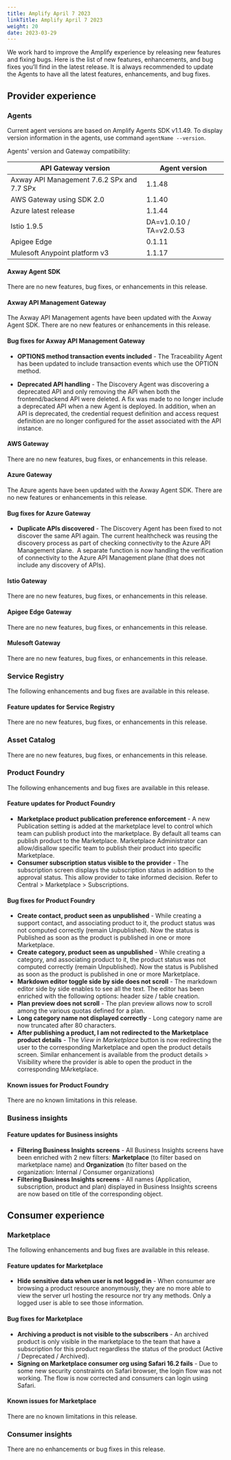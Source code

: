 ```yaml
---
title: Amplify April 7 2023
linkTitle: Amplify April 7 2023
weight: 20
date: 2023-03-29
---
```

We work hard to improve the Amplify experience by releasing new features and fixing bugs. Here is the list of new features, enhancements, and bug fixes you’ll find in the latest release.  It is always recommended to update the Agents to have all the latest features, enhancements, and bug fixes.

## Provider experience

### Agents

Current agent versions are based on Amplify Agents SDK v1.1.49. To display version information in the agents, use command `agentName --version`.

Agents' version and Gateway compatibility:

| API Gateway version                        | Agent version           |
|--------------------------------------------|-------------------------|
| Axway API Management 7.6.2 SPx and 7.7 SPx | 1.1.48                  |
| AWS Gateway using SDK 2.0                  | 1.1.40                  |
| Azure latest release                       | 1.1.44                  |
| Istio 1.9.5                                | DA=v1.0.10 / TA=v2.0.53 |
| Apigee Edge                                | 0.1.11                  |
| Mulesoft Anypoint platform v3              | 1.1.17                  |

#### Axway Agent SDK

There are no new features, bug fixes, or enhancements in this release.

#### Axway API Management Gateway

The Axway API Management agents have been updated with the Axway Agent SDK. There are no new features or enhancements in this release.

#### Bug fixes for Axway API Management Gateway

* **OPTIONS method transaction events included** - The Traceability Agent has been updated to include transaction events which use the OPTION method.

* **Deprecated API handling** - The Discovery Agent was discovering a deprecated API and only removing the API when both the frontend/backend API were deleted.  A fix was made to no longer include a deprecated API when a new Agent is deployed. In addition, when an API is deprecated, the credential request definition and access request definition are no longer configured for the asset associated with the API instance.  

#### AWS Gateway

There are no new features, bug fixes, or enhancements in this release.

#### Azure Gateway

The Azure agents have been updated with the Axway Agent SDK. There are no new features or enhancements in this release.

#### Bug fixes for Azure Gateway

* **Duplicate APIs discovered** - The Discovery Agent has been fixed to not discover the same API again.  The current healthcheck was reusing the discovery process as part of checking connectivity to the Azure API Management plane.  A separate function is now handling the verification of connectivity to the Azure API Management plane (that does not include any discovery of APIs).

#### Istio Gateway

There are no new features, bug fixes, or enhancements in this release.

#### Apigee Edge Gateway

There are no new features, bug fixes, or enhancements in this release.

#### Mulesoft Gateway

There are no new features, bug fixes, or enhancements in this release.

### Service Registry

The following enhancements and bug fixes are available in this release.

#### Feature updates for Service Registry

There are no new features, bug fixes, or enhancements in this release.

### Asset Catalog

There are no new features, bug fixes, or enhancements in this release.

### Product Foundry

The following enhancements and bug fixes are available in this release.

#### Feature updates for Product Foundry

* **Marketplace product publication preference enforcement** - A new Publication setting is added at the marketplace level to control which team can publish product into the marketplace. By default all teams can publish product to the Marketplace. Marketplace Administrator can allow/disallow specific team to publish their product into specific Marketplace.
* **Consumer subscription status visible to the provider** - The subscription screen displays the subscription status in addition to the approval status. This allow provider to take informed decision. Refer to Central > Marketplace > Subscriptions.

#### Bug fixes for Product Foundry

* **Create contact, product seen as unpublished** - While creating a support contact, and associating product to it, the product status was not computed correctly (remain Unpublished). Now the status is Published as soon as the product is published in one or more Marketplace.
* **Create category, product seen as unpublished** - While creating a category, and associating product to it, the product status was not computed correctly (remain Unpublished). Now the status is Published as soon as the product is published in one or more Marketplace.
* **Markdown editor toggle side by side does not scroll** - The markdown editor side by side enables to see all the text. The editor has been enriched with the following options: header size / table creation.
* **Plan preview does not scroll** - The plan preview allows now to scroll among the various quotas defined for a plan.
* **Long category name not displayed correctly** - Long category name are now truncated after 80 characters.
* **After publishing a product, I am not redirected to the Marketplace product details** - The *View in Marketplace* button is now redirecting the user to the corresponding Marketplace and open the product details screen. Similar enhancement is available from the product details > Visibility where the provider is able to open the product in the corresponding MArketplace.

#### Known issues for Product Foundry

There are no known limitations in this release.

### Business insights

#### Feature updates for Business insights

* **Filtering Business Insights screens** - All Business Insights screens have been enriched with 2 new filters: **Marketplace** (to filter based on marketplace name) and **Organization** (to filter based on the organization: Internal / Consumer organizations)
* **Filtering Business Insights screens** - All names (Application, subscription, product and plan) displayed in Business Insights screens are now based on title of the corresponding object.

## Consumer experience

### Marketplace

The following enhancements and bug fixes are available in this release.

#### Feature updates for Marketplace

* **Hide sensitive data when user is not logged in** - When consumer are browsing a product resource anonymously, they are no more able to view the server url hosting the resource nor try any methods. Only a logged user is able to see those information.

#### Bug fixes for Marketplace

* **Archiving a product is not visible to the subscribers** - An archived product is only visible in the marketplace to the team that have a subscription for this product regardless the status of the product (Active / Deprecated / Archived).
* **Signing on Marketplace consumer org using Safari 16.2 fails** - Due to some new security constraints on Safari browser, the login flow was not working. The flow is now corrected and consumers can login using Safari.

#### Known issues for Marketplace

There are no known limitations in this release.

### Consumer insights

There are no enhancements or bug fixes in this release.
